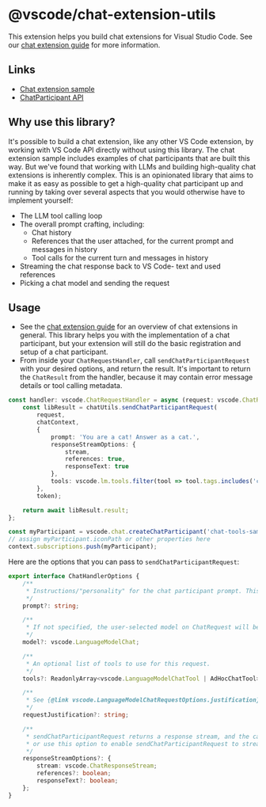 # @vscode/chat-extension-utils

This extension helps you build chat extensions for Visual Studio Code. See our [chat extension guide](https://code.visualstudio.com/api/extension-guides/chat) for more information.

## Links

- [Chat extension sample](https://github.com/microsoft/vscode-extension-samples/tree/main/chat-sample)
- [ChatParticipant API](https://code.visualstudio.com/api/references/vscode-api#chat)

## Why use this library?

It's possible to build a chat extension, like any other VS Code extension, by working with VS Code API directly without using this library. The chat extension sample includes examples of chat participants that are built this way. But we've found that working with LLMs and building high-quality chat extensions is inherently complex. This is an opinionated library that aims to make it as easy as possible to get a high-quality chat participant up and running by taking over several aspects that you would otherwise have to implement yourself:

- The LLM tool calling loop
- The overall prompt crafting, including:
    - Chat history
    - References that the user attached, for the current prompt and messages in history
    - Tool calls for the current turn and messages in history
- Streaming the chat response back to VS Code- text and used references
- Picking a chat model and sending the request

## Usage

- See the [chat extension guide](https://code.visualstudio.com/api/extension-guides/chat) for an overview of chat extensions in general. This library helps you with the implementation of a chat participant, but your extension will still do the basic registration and setup of a chat participant.
- From inside your `ChatRequestHandler`, call `sendChatParticipantRequest` with your desired options, and return the result. It's important to return the `ChatResult` from the handler, because it may contain error message details or tool calling metadata.

```ts
const handler: vscode.ChatRequestHandler = async (request: vscode.ChatRequest, chatContext: vscode.ChatContext, stream: vscode.ChatResponseStream, token: vscode.CancellationToken) => {
    const libResult = chatUtils.sendChatParticipantRequest(
        request,
        chatContext,
        {
            prompt: 'You are a cat! Answer as a cat.',
            responseStreamOptions: {
                stream,
                references: true,
                responseText: true
            },
            tools: vscode.lm.tools.filter(tool => tool.tags.includes('chat-tools-sample'))
        },
        token);

    return await libResult.result;
};

const myParticipant = vscode.chat.createChatParticipant('chat-tools-sample.catTools', handler);
// assign myParticipant.iconPath or other properties here
context.subscriptions.push(myParticipant);
```

Here are the options that you can pass to `sendChatParticipantRequest`:

```ts
export interface ChatHandlerOptions {
	/**
	 * Instructions/"personality" for the chat participant prompt. This is what makes this chat participant different from others.
	 */
	prompt?: string;

	/**
	 * If not specified, the user-selected model on ChatRequest will be used.
	 */
	model?: vscode.LanguageModelChat;

	/**
	 * An optional list of tools to use for this request.
	 */
	tools?: ReadonlyArray<vscode.LanguageModelChatTool | AdHocChatTool>;

	/**
	 * See {@link vscode.LanguageModelChatRequestOptions.justification}
	 */
	requestJustification?: string;

	/**
	 * sendChatParticipantRequest returns a response stream, and the caller can handle streaming the response,
	 * or use this option to enable sendChatParticipantRequest to stream the response back to VS Code.
	 */
	responseStreamOptions?: {
		stream: vscode.ChatResponseStream;
		references?: boolean;
		responseText?: boolean;
	};
}
```